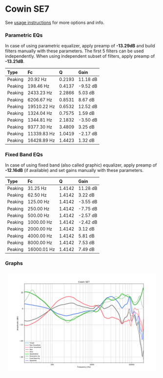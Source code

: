 # Cowin SE7
See [usage instructions](https://github.com/jaakkopasanen/AutoEq#usage) for more options and info.

### Parametric EQs
In case of using parametric equalizer, apply preamp of **-13.29dB** and build filters manually
with these parameters. The first 5 filters can be used independently.
When using independent subset of filters, apply preamp of **-13.21dB**.

| Type    | Fc          |      Q | Gain     |
|:--------|:------------|:-------|:---------|
| Peaking | 20.92 Hz    | 0.2193 | 11.18 dB |
| Peaking | 198.46 Hz   | 0.4137 | -9.52 dB |
| Peaking | 2433.23 Hz  | 2.2866 | 5.03 dB  |
| Peaking | 6206.67 Hz  | 0.8531 | 8.67 dB  |
| Peaking | 19510.22 Hz | 0.6532 | 12.52 dB |
| Peaking | 1324.04 Hz  | 0.7575 | 1.59 dB  |
| Peaking | 1344.81 Hz  | 2.1832 | -3.50 dB |
| Peaking | 9377.30 Hz  | 3.4809 | 3.25 dB  |
| Peaking | 11339.83 Hz | 1.0419 | -2.17 dB |
| Peaking | 16428.89 Hz | 1.4423 | 1.32 dB  |

### Fixed Band EQs
In case of using fixed band (also called graphic) equalizer, apply preamp of **-12.16dB**
(if available) and set gains manually with these parameters.

| Type    | Fc          |      Q | Gain     |
|:--------|:------------|:-------|:---------|
| Peaking | 31.25 Hz    | 1.4142 | 11.28 dB |
| Peaking | 62.50 Hz    | 1.4142 | 3.22 dB  |
| Peaking | 125.00 Hz   | 1.4142 | -3.55 dB |
| Peaking | 250.00 Hz   | 1.4142 | -7.75 dB |
| Peaking | 500.00 Hz   | 1.4142 | -2.57 dB |
| Peaking | 1000.00 Hz  | 1.4142 | -2.42 dB |
| Peaking | 2000.00 Hz  | 1.4142 | 3.12 dB  |
| Peaking | 4000.00 Hz  | 1.4142 | 5.81 dB  |
| Peaking | 8000.00 Hz  | 1.4142 | 7.53 dB  |
| Peaking | 16000.01 Hz | 1.4142 | 7.49 dB  |

### Graphs
![](./Cowin%20SE7.png)